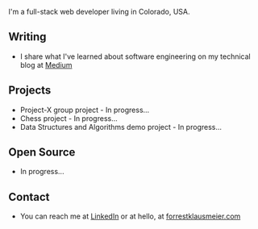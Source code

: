 I'm a full-stack web developer living in Colorado, USA.

## Writing
- I share what I've learned about software engineering on my technical blog at [Medium](https://fwklaus.medium.com/)

## Projects
- Project-X group project - In progress...
- Chess project - In progress...
- Data Structures and Algorithms demo project - In progress...

## Open Source
- In progress...

## Contact
- You can reach me at [LinkedIn](https://www.linkedin.com/in/forrestklausmeier/) or at hello, at [forrestklausmeier.com]() 

<!--
**fwklaus/fwklaus** is a ✨ _special_ ✨ repository because its `README.md` (this file) appears on your GitHub profile.

Here are some ideas to get you started:

- 🔭 I’m currently working on ...
- 🌱 I’m currently learning ...
- 👯 I’m looking to collaborate on ...
- 🤔 I’m looking for help with ...
- 💬 Ask me about ...
- 📫 How to reach me: ...
- 😄 Pronouns: ...
- ⚡ Fun fact: ...
-->

